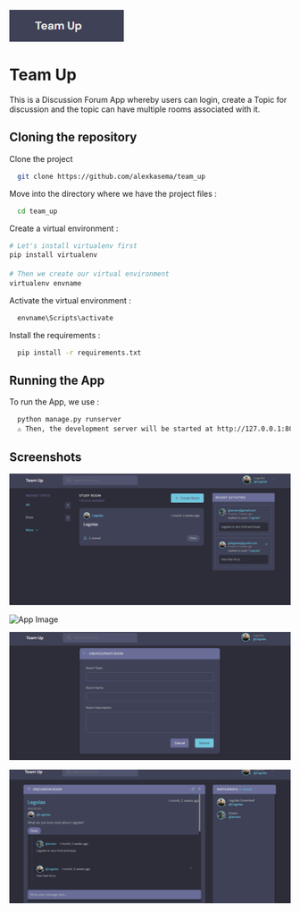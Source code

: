 
![Logo](/app_images/logo.png)


# Team Up

This is a Discussion Forum App whereby users can login, create a Topic for discussion and the topic can have multiple rooms associated with it.


## Cloning the repository

Clone the project

```bash
  git clone https://github.com/alexkasema/team_up
```

 Move into the directory where we have the project files :

```bash
  cd team_up
```

Create a virtual environment :

```bash
# Let's install virtualenv first
pip install virtualenv

# Then we create our virtual environment
virtualenv envname

```

Activate the virtual environment :

```bash
  envname\Scripts\activate
```

Install the requirements :

```bash
  pip install -r requirements.txt
```

## Running the App

To run the App, we use :

```bash
  python manage.py runserver
  ⚠ Then, the development server will be started at http://127.0.0.1:8000/
```


## Screenshots

![App Image](/app_images/index1.png)

![App Image](/app_images/profile.png)

![App Image](/app_images/create1.png)

![App Image](/app_images/room1.png)
